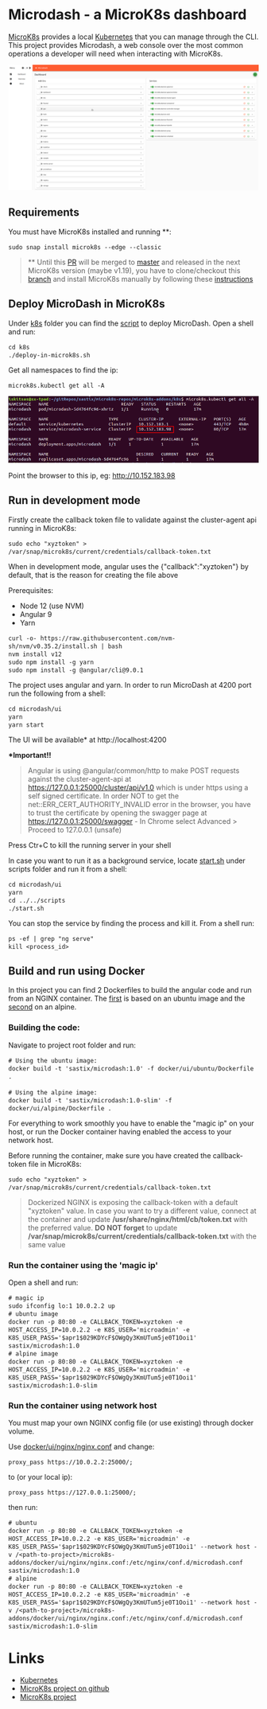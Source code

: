 # Microdash - a MicroK8s dashboard 

[MicroK8s](https://kubernetes.io/) provides a local [Kubernetes](https://kubernetes.io/) that you can manage through the CLI. This project provides Microdash, a web console over the most common operations a developer will need when interacting with MicroK8s.

![Screenshot](images/screenshot.png)

## Requirements

You must have MicroK8s installed and running \*\*:
```
sudo snap install microk8s --edge --classic
```
> \*\* Until this [PR](https://github.com/ubuntu/microk8s/pull/1121) will be merged to [master](https://github.com/ubuntu/microk8s) and released in the next MicroK8s version (maybe v1.19), you have to clone/checkout this [branch](https://github.com/sastix/microk8s/tree/feature/extend-cluster-agent-api) and install MicroK8s manually by following these [instructions](https://github.com/ubuntu/microk8s/blob/master/docs/build.md)
## Deploy MicroDash in MicroK8s 

Under [k8s](k8s) folder you can find the [script](k8s/deploy-in-microk8s.sh) to deploy MicroDash. Open a shell and run:
```
cd k8s
./deploy-in-microk8s.sh
```

Get all namespaces to find the ip:
```
microk8s.kubectl get all -A
```
![Screenshot](images/microdash-ip.png)

Point the browser to this ip, eg:
http://10.152.183.98

## Run in development mode

Firstly create the callback token file to validate against the cluster-agent api running in MicroK8s:
```
sudo echo "xyztoken" >  /var/snap/microk8s/current/credentials/callback-token.txt
```
When in development mode, angular uses the {"callback":"xyztoken"} by default, that is the reason for creating the file above

Prerequisites:
- Node 12 (use NVM)
- Angular 9
- Yarn
```
curl -o- https://raw.githubusercontent.com/nvm-sh/nvm/v0.35.2/install.sh | bash
nvm install v12
sudo npm install -g yarn
sudo npm install -g @angular/cli@9.0.1
```

The project uses angular and yarn. In order to run MicroDash at 4200 port run the following from a shell:
```
cd microdash/ui
yarn
yarn start
```

The UI will be available* at http://localhost:4200

**\*Important!!** 
>Angular is using @angular/common/http to make POST requests against the cluster-agent-api at https://127.0.0.1:25000/cluster/api/v1.0 which is under https using a self signed certificate. In order NOT to get the net::ERR_CERT_AUTHORITY_INVALID error in the browser, you have to trust the certificate by opening the swagger page at https://127.0.0.1:25000/swagger  - In Chrome select Advanced > Proceed to 127.0.0.1 (unsafe)

Press Ctr+C to kill the running server in your shell

In case you want to run it as a background service, locate [start.sh](scripts/start.sh) under scripts folder and run it from a shell:
```
cd microdash/ui
yarn
cd ../../scripts
./start.sh
```
You can stop the service by finding the process and kill it. From a shell run:
```
ps -ef | grep "ng serve"
kill <process_id>
```

## Build and run using Docker
In this project you can find 2 Dockerfiles to build the angular code and run from an NGINX container. The [first](docker/ui/ubuntu/Dockerfile) is based on an ubuntu image and the [second](docker/ui/alpine/Dockerfile) on an alpine.

### Building the code:
Navigate to project root folder and run:
```
# Using the ubuntu image:
docker build -t 'sastix/microdash:1.0' -f docker/ui/ubuntu/Dockerfile .

# Using the alpine image:
docker build -t 'sastix/microdash:1.0-slim' -f docker/ui/alpine/Dockerfile .
```
For everything to work smoothly you have to enable the "magic ip" on your host, or run the Docker container having enabled the access to your network host. 

Before running the container, make sure you have created the callback-token file in MicroK8s:
```
sudo echo "xyztoken" > /var/snap/microk8s/current/credentials/callback-token.txt
```
>Dockerized NGINX is exposing the callback-token with a default "xyztoken" value. In case you want to try a different value, connect at the container and update **/usr/share/nginx/html/cb/token.txt** with the preferred value. **DO NOT forget** to update **/var/snap/microk8s/current/credentials/callback-token.txt** with the same value 

### Run the container using the 'magic ip'
Open a shell and run:
```
# magic ip
sudo ifconfig lo:1 10.0.2.2 up
# ubuntu image
docker run -p 80:80 -e CALLBACK_TOKEN=xyztoken -e HOST_ACCESS_IP=10.0.2.2 -e K8S_USER='microadmin' -e K8S_USER_PASS='$apr1$029KDYcF$OWgQy3KmUTum5je0T1Ooi1' sastix/microdash:1.0
# alpine image
docker run -p 80:80 -e CALLBACK_TOKEN=xyztoken -e HOST_ACCESS_IP=10.0.2.2 -e K8S_USER='microadmin' -e K8S_USER_PASS='$apr1$029KDYcF$OWgQy3KmUTum5je0T1Ooi1' sastix/microdash:1.0-slim
```

### Run the container using network host

You must map your own NGINX config file (or use existing) through docker volume. 

Use  [docker/ui/nginx/nginx.conf](docker/ui/nginx/nginx.conf) and change:
```
proxy_pass https://10.0.2.2:25000/;
```
to (or your local ip):
```
proxy_pass https://127.0.0.1:25000/;
```
then run:
```
# ubuntu
docker run -p 80:80 -e CALLBACK_TOKEN=xyztoken -e HOST_ACCESS_IP=10.0.2.2 -e K8S_USER='microadmin' -e K8S_USER_PASS='$apr1$029KDYcF$OWgQy3KmUTum5je0T1Ooi1' --network host -v /<path-to-project>/microk8s-addons/docker/ui/nginx/nginx.conf:/etc/nginx/conf.d/microdash.conf sastix/microdash:1.0
# alpine
docker run -p 80:80 -e CALLBACK_TOKEN=xyztoken -e HOST_ACCESS_IP=10.0.2.2 -e K8S_USER='microadmin' -e K8S_USER_PASS='$apr1$029KDYcF$OWgQy3KmUTum5je0T1Ooi1' --network host -v /<path-to-project>/microk8s-addons/docker/ui/nginx/nginx.conf:/etc/nginx/conf.d/microdash.conf sastix/microdash:1.0-slim
```


# Links
 - [Kubernetes](https://kubernetes.io/)
 - [MicroK8s project on github](https://github.com/ubuntu/microk8s)
 - [MicroK8s project](https://microk8s.io)

